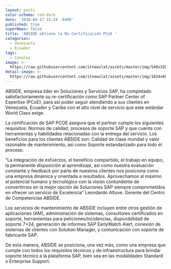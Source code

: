 ```yaml
---
layout: posts
color-schema: red-dark
date: '2018-04-17 15:24 -0400'
published: true
superNews: false
title: 'ABSIDE obtiene la Re-Certificación PCoE '
categories:
  - Venezuela
  - Ecuador
tags:
  - Canales
image: >-
  https://raw.githubusercontent.com/itnewslat/assets/master/img/540x320/Certificacion-ABSIDE-p.jpg
detail-image: >-
  https://raw.githubusercontent.com/itnewslat/assets/master/img/1024x680/Certificacion-ABSIDE-g.jpg
---
```


ABSIDE, empresa líder en Soluciones y Servicios SAP, ha completado satisfactoriamente su re-certificación como SAP Partner Center of Expertise (PCoE), para así poder seguir atendiendo a sus clientes en Venezuela, Ecuador y Caribe con el alto nivel de servicio que este estándar World Class exige.

La certificación de SAP PCOE asegura que el partner cumple los siguientes requisitos: Normas de calidad, procesos de soporte SAP y que cuenta con herramientas y habilidades relacionadas con la entrega del servicio. Los beneficios para los clientes ABSIDE son: Calidad de clase mundial y valor razonable de mantenimiento, así como Soporte estandarizado para todo el proceso.

“La integración de esfuerzos, el beneficio compartido, el trabajo en equipo, la permanente disposición al aprendizaje, así como nuestra evaluación constante y feedback por parte de nuestros clientes nos posiciona como una empresa dinámica y orientada a resultados. Aprovechamos al máximo el potencial humano y tecnológico con la visión contundente de convertirnos en la mejor opción de Soluciones SAP siempre comprometidos en ofrecer un servicio de Excelencia” Leondardo Altuve. Gerente del Centro de Competencias ABSIDE. 

Los servicios de mantenimiento de ABSIDE incluyen entre otros gestión de aplicaciones (AM), administración de sistemas, consultores certificados en soporte, herramientas para peticiones/incidencias, disponibilidad de soporte 7×24, generación de informes SAP EarlyWatch Alert, conexión de sistemas de clientes con Solution Manager, y comunicación con soporte de fabricante SAP.

De esta manera, ABSIDE se posiciona, una vez más, como una empresa que cumple con todos los requisitos técnicos y de infraestructura para brindar soporte técnico a la plataforma SAP, bien sea en las modalidades Standard o Enterprise Support. 


